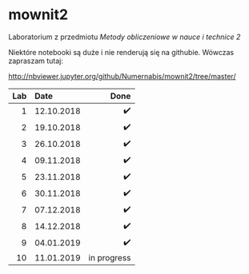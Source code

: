 ﻿# mownit2
Laboratorium z przedmiotu _Metody obliczeniowe w nauce i technice 2_

Niektóre notebooki są duże i nie renderują się na githubie.
Wówczas zapraszam tutaj: 

http://nbviewer.jupyter.org/github/Numernabis/mownit2/tree/master/

| Lab| Date         | Done |
|---:|:-------------| ----:|
| 1  | 12.10.2018   | :heavy_check_mark: |
| 2  | 19.10.2018   | :heavy_check_mark: |
| 3  | 26.10.2018   | :heavy_check_mark: |
| 4  | 09.11.2018   | :heavy_check_mark: |
| 5  | 23.11.2018   | :heavy_check_mark: |
| 6  | 30.11.2018   | :heavy_check_mark: |
| 7  | 07.12.2018   | :heavy_check_mark: |
| 8  | 14.12.2018   | :heavy_check_mark: |
| 9  | 04.01.2019   | :heavy_check_mark: |
| 10 | 11.01.2019   | in progress |
